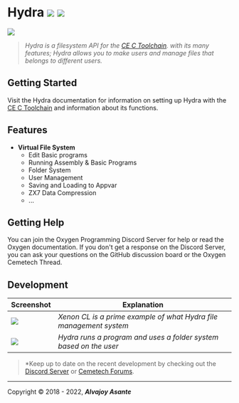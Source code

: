 # Hydra ![](https://img.shields.io/github/release/Overload02/Hydra) ![](https://img.shields.io/github/issues/Overload02/Hydra)
![](https://i.imgur.com/Px46HVE.png)

> *Hydra is a filesystem API for the [CE C Toolchain](https://github.com/CE-Programming/toolchain). with its many features; Hydra allows you to make users and manage files that belongs to different users.*

## Getting Started
Visit the Hydra documentation for information on setting up Hydra with the [CE C Toolchain](https://github.com/CE-Programming/toolchain) and information about its functions.

## Features

- **Virtual File System**
  - Edit Basic programs
  - Running Assembly & Basic Programs
  - Folder System
  - User Management
  - Saving and Loading to Appvar
  - ZX7 Data Compression
  - ...

## Getting Help
You can join the Oxygen Programming Discord Server for help or read the Oxygen documentation. If you don't get a response on the Discord Server, you can ask your questions on the GitHub discussion board or the Oxygen Cemetech Thread.

## Development

|Screenshot|Explanation|
|--|--|
|![](https://i.imgur.com/sqW6fB6.gif)|*Xenon CL is a prime example of what Hydra file management system*|
|![](https://i.imgur.com/S8cIqgH.gif)|*Hydra runs a program and uses a folder system based on the user*|



> *Keep up to date on the recent development by checking out the [Discord Server](https://discord.gg/xyUZgnD4UJ "New Discord Server") or [Cemetech Forums](https://www.cemetech.net/forum/viewtopic.php?t=15070 "Cemetech Forums").



------------


 Copyright &copy; 2018 - 2022, ***Alvajoy Asante***
